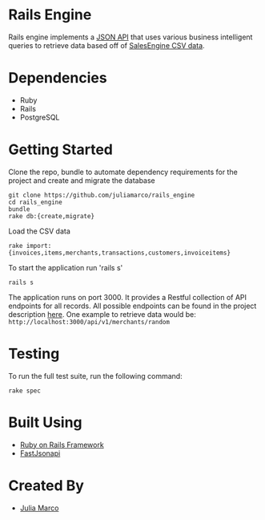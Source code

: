 # Rails Engine

Rails engine implements a [JSON API](https://jsonapi.org/) that uses various business intelligent queries to retrieve data based off of [SalesEngine CSV data](https://github.com/turingschool-examples/sales_engine/tree/master/data).



# Dependencies

- Ruby 
- Rails
- PostgreSQL

# Getting Started

Clone the repo, bundle to automate dependency requirements for the project and create and migrate the database

    git clone https://github.com/juliamarco/rails_engine
    cd rails_engine
    bundle
    rake db:{create,migrate}

Load the CSV data

    rake import:{invoices,items,merchants,transactions,customers,invoiceitems}

To start the application run 'rails s'

    rails s

The application runs on port 3000. It provides a Restful collection of API endpoints for all records. All possible endpoints can be found in the project description [here](http://backend.turing.io/module3/projects/rails_engine). One example to retrieve data would be:
    `http://localhost:3000/api/v1/merchants/random`


# Testing

To run the full test suite, run the following command:

    rake spec

# Built Using

- [Ruby on Rails Framework](https://rubyonrails.org/)
- [FastJsonapi](https://github.com/Netflix/fast_jsonapi)

# Created By

- [Julia Marco](https://github.com/juliamarco)
